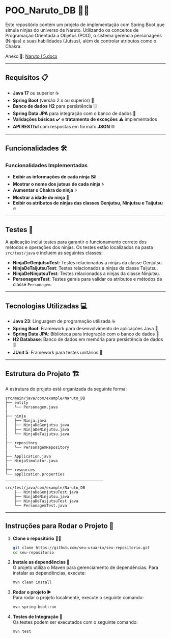 # POO_Naruto_DB 🐱‍👤

Este repositório contém um projeto de implementação com Spring Boot que simula ninjas do universo de Naruto. Utilizando os conceitos de Programação Orientada a Objetos (POO), o sistema gerencia personagens (Ninjas) e suas habilidades (Jutsus), além de controlar atributos como o Chakra.

Anexo 📎: [Naruto I 5.docx](https://docs.google.com/document/d/1YQYouhWhM5mtoP-J8timcW0Uet16gqTD/edit?usp=sharing&ouid=104271855318934537979&rtpof=true&sd=true)

---

## Requisitos 📋

- **Java 17** ou superior ☕
- **Spring Boot** (versão 2.x ou superior) 🚀
- **Banco de dados H2** para persistência 🗄️
- **Spring Data JPA** para integração com o banco de dados 🔗
- **Validações básicas** ✔️ e **tratamento de exceções** ⚠️ implementados
- **API RESTful** com respostas em formato **JSON** 🌐

---

## Funcionalidades 🛠️

### Funcionalidades Implementadas
- **Exibir as informações de cada ninja** 🖼️
- **Mostrar o nome dos jutsus de cada ninja** 🌀
- **Aumentar o Chakra do ninja** ⚡
- **Mostrar a idade do ninja** 🎂
- **Exibir os atributos de ninjas das classes Genjutsu, Ninjutsu e Taijutsu** 🔥

---

## Testes 🧪

A aplicação inclui testes para garantir o funcionamento correto dos métodos e operações dos ninjas. Os testes estão localizados na pasta `src/test/java` e incluem as seguintes classes:

- **NinjaDeGenjutsuTest**: Testes relacionados a ninjas da classe Genjutsu.
- **NinjaDeTaijutsuTest**: Testes relacionados a ninjas da classe Taijutsu.
- **NinjaDeNinjutsuTest**: Testes relacionados a ninjas da classe Ninjutsu.
- **PersonagemTest**: Testes gerais para validar os atributos e métodos da classe `Personagem`.

---

## Tecnologias Utilizadas 💻

- **Java 23**: Linguagem de programação utilizada ☕
- **Spring Boot**: Framework para desenvolvimento de aplicações Java 🚀
- **Spring Data JPA**: Biblioteca para integração com o banco de dados 🔗
- **H2 Database**: Banco de dados em memória para persistência de dados 🗄️
- **JUnit 5**: Framework para testes unitários 🧪

---

## Estrutura do Projeto 🏗️

A estrutura do projeto está organizada da seguinte forma:

```plaintext
src/main/java/com/example/Naruto_DB
├── entity
│   └── Personagem.java
|
├── ninja
│   ├── Ninja.java
│   ├── NinjaDeGenjutsu.java
│   ├── NinjaDeNinjutsu.java
│   └── NinjaDeTaijutsu.java
|
├── repository
│   └── PersonagemRepository
|
├── Application.java
├── NinjaSimulator.java
|
├── resources
└── application.properties
___________________________________________

src/test/java/com/example/Naruto_DB
    ├── NinjaDeGenjutsuTest.java
    ├── NinjaDeNinjutsu.java
    ├── NinjaDeTaijutsuTest.java
    └── PersonagemTest.java

```
---

## Instruções para Rodar o Projeto 🔧

1. **Clone o repositório** 🧑‍💻
   ```bash
   git clone https://github.com/seu-usuario/seu-repositorio.git
   cd seu-repositorio

2. **Instale as dependências 🔄** <br>
    O projeto utiliza o Maven para gerenciamento de dependências. Para instalar as dependências, execute:
   ```bash
   mvn clean install
   ```

3. **Rodar o projeto ▶️** <br>
   Para rodar o projeto localmente, execute o seguinte comando:
   ```bash
   mvn spring-boot:run
   ```

4. **Testes de Integração 🧪** <br>
   Os testes podem ser executados com o seguinte comando:
   ```bash
   mvn test
   ```
